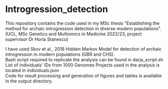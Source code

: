 # Introgression_detection
This repository contains the code used in my MSc thesis "Establishing the method for archaic introgression detection in diverse modern populations". (UCL, MSc Genetics and Multiomics in Medicine 2022/23, project supervisor Dr Horia Stanescu)

I have used Skov et al., 2018 Hidden Markov Model for detection of archaic introgression in modern populations (GBR and CHS).  
Bash script required to replicate the analysis can be found in darja_script.sh  
List of individuals' IDs from 1000 Genomes Projects used in the analysis is located in individuals.json   
Code for result processing and generation of figures and tables is available in the output directory.  
